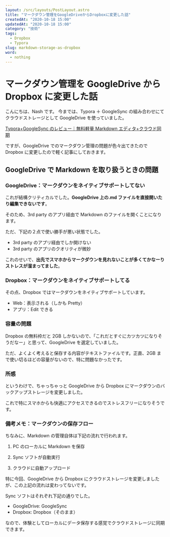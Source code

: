 ```yaml
---
layout: /src/layouts/PostLayout.astro
title: "マークダウン管理をGoogleDriveからDropboxに変更した話"
createdAt: "2020-10-18 15:00"
updatedAt: "2020-10-18 15:00"
category: "技術"
tags:
  - Dropbox
  - Typora
slug: markdown-storage-as-dropbox
word:
  - nothing
---
```


# マークダウン管理を GoogleDrive から Dropbox に変更した話

こんにちは、Nash です。
今までは、Typora ＋ GoogleSync の組み合わせにてクラウドストレージとして GoogleDrive を使っていました。

[Typora+GoogleSync のレビュー｜無料軽量 Markdown エディタ+クラウド同期](/review-typora-google-sync)

ですが、GoogleDrive でのマークダウン管理の問題が色々出てきたので Dropbox に変更したので軽く記事にしておきます。

## GoogleDrive で Markdown を取り扱うときの問題

### GoogleDrive：マークダウンをネイティブサポートしてない

これが結構クリティカルでした。**GoogleDrive 上の.md ファイルを直接開いたり編集できないです**。

そのため、3rd party のアプリ経由で Markdown のファイルを開くことになります。

ただ、下記の２点で使い勝手が悪い状態でした。

- 3rd party のアプリ経由でしか開けない
- 3rd party のアプリのクオリティが微妙

これのせいで、**出先でスマホからマークダウンを見れないことが多くてかなーりストレスが溜まってました**。

### Dropbox：マークダウンをネイティブサポートしてる

その点、Dropbox ではマークダウンをネイティブサポートしています。

- Web：表示される（しかも Pretty）
- アプリ：Edit できる

### 容量の問題

Dropbox の無料枠だと 2GB しかないので、「これだとすぐにカツカツになりそうだなー」と思って、GoogleDrive を選定していました。

ただ、よくよく考えると保存する内容がテキストファイルです。正直、2GB まで使い切るほどの容量がないので、特に問題なかったです。

### 所感

というわけで、ちゃっちゃっと GoogleDrive から Dropbox にマークダウンのバックアップストレージを変更しました。

これで特にスマホからも快適にアクセスできるのでストレスフリーになりそうです。

### 備考メモ：マークダウンの保存フロー

ちなみに、Markdown の管理自体は下記の流れで行われます。

1. PC のローカルに Markdown を保存

2. Sync ソフトが自動実行

3. クラウドに自動アップロード

特に今回、GoogleDrive から Dropbox にクラウドストレージを変更しましたが、この上記の流れは変わってないです。

Sync ソフトはそれぞれ下記の通りでした。

- GoogleDrive: GoogleSync
- Dropbox: Dropbox（そのまま）

なので、体験としてローカルにデータ保存する感覚でクラウドストレージに同期できます。
